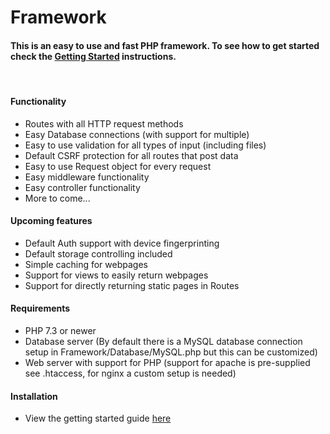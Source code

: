 # Framework
#### This is an easy to use and fast PHP framework. To see how to get started check the [Getting Started](https://github.com/rubex01/framework-rubex/wiki/Getting-started) instructions. 

<br/>

#### Functionality
* Routes with all HTTP request methods
* Easy Database connections (with support for multiple)
* Easy to use validation for all types of input (including files)
* Default CSRF protection for all routes that post data
* Easy to use Request object for every request
* Easy middleware functionality
* Easy controller functionality
* More to come...

#### Upcoming features
* Default Auth support with device fingerprinting
* Default storage controlling included
* Simple caching for webpages
* Support for views to easily return webpages
* Support for directly returning static pages in Routes

#### Requirements
* PHP 7.3 or newer
* Database server (By default there is a MySQL database connection setup in Framework/Database/MySQL.php but this can be customized)
* Web server with support for PHP (support for apache is pre-supplied see .htaccess, for nginx a custom setup is needed)

#### Installation
* View the getting started guide [here](https://github.com/rubex01/framework-rubex/wiki/Getting-started)
